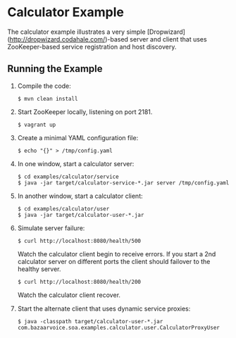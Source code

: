 Calculator Example
==================
The calculator example illustrates a very simple [Dropwizard] (http://dropwizard.codahale.com/)-based server and client
that uses ZooKeeper-based service registration and host discovery.


Running the Example
--------------------

1.  Compile the code:

        $ mvn clean install

2.  Start ZooKeeper locally, listening on port 2181.

        $ vagrant up

3.  Create a minimal YAML configuration file:

        $ echo "{}" > /tmp/config.yaml

4.  In one window, start a calculator server:

        $ cd examples/calculator/service
        $ java -jar target/calculator-service-*.jar server /tmp/config.yaml

5.  In another window, start a calculator client:

        $ cd examples/calculator/user
        $ java -jar target/calculator-user-*.jar

6.  Simulate server failure:

        $ curl http://localhost:8080/health/500

    Watch the calculator client begin to receive errors.  If you start a 2nd calculator server on different ports
    the client should failover to the healthy server.

        $ curl http://localhost:8080/health/200

    Watch the calculator client recover.

7.  Start the alternate client that uses dynamic service proxies:

        $ java -classpath target/calculator-user-*.jar com.bazaarvoice.soa.examples.calculator.user.CalculatorProxyUser
